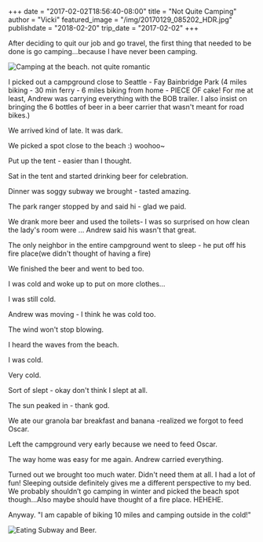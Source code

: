 +++
date = "2017-02-02T18:56:40-08:00"
title = "Not Quite Camping"
author = "Vicki"
featured_image = "/img/20170129_085202_HDR.jpg"
publishdate = "2018-02-20"
trip_date = "2017-02-02"
+++

After deciding to quit our job and go travel, the first thing that needed to be
done is go camping…because I have never been camping.<!--more-->

![Camping at the beach. not quite romantic](/img/20170129_085202_HDR.jpg)

I picked out a campground close to Seattle -  Fay Bainbridge Park (4 miles
biking - 30 min ferry - 6 miles biking  from home - PIECE OF cake! For me at
least, Andrew was carrying everything with the BOB trailer. I also insist on
bringing the 6 bottles of beer in a beer carrier that wasn't meant for road
bikes.)

We arrived kind of late. It was dark. 

We picked a spot close to the beach :) woohoo~

Put up the tent - easier than I thought. 

Sat in the tent and started drinking beer for celebration. 

Dinner was soggy subway we brought - tasted amazing. 

The park ranger stopped by and said hi - glad we paid. 

We drank more beer and used the toilets- I was so surprised on how clean the
lady's room were … Andrew said his wasn't that great.

The only neighbor in the entire campground went to sleep - he put off his fire
place(we didn't thought of  having a fire)

We finished the beer and went to bed too. 

I was cold and woke up to put on more clothes…

I was still cold. 

Andrew was moving - I think he was cold too. 

The wind won't stop blowing. 

I heard the waves from the beach. 

I was cold. 

Very cold. 

Sort of slept - okay don't think I slept at all. 

The sun peaked in - thank god. 

We ate our granola bar breakfast and banana -realized we forgot to feed Oscar. 

Left the campground very early because we need to feed Oscar. 

The way home was easy for me again. Andrew carried everything. 

Turned out we brought too much water. Didn't need them at all. I had a lot of
fun! Sleeping outside definitely gives me a different perspective to my bed. We
probably shouldn’t go camping in winter and picked the beach spot though…Also
maybe should have thought of a fire place. HEHEHE.

Anyway.
"I am capable of biking 10 miles and camping outside in the cold!" 


![Eating Subway and Beer.](/img/20170128_181555.jpg)
